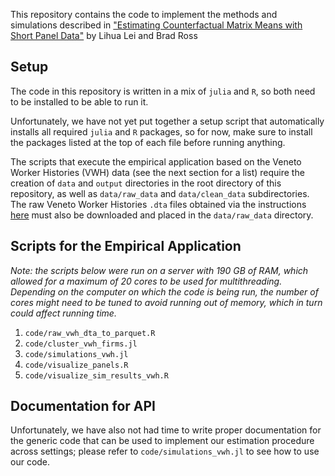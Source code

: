 This repository contains the code to implement the methods and simulations described in ["Estimating Counterfactual Matrix Means with Short Panel Data"](https://arxiv.org/abs/2312.07520) by Lihua Lei and Brad Ross

## Setup

The code in this repository is written in a mix of `julia` and `R`, so both need to be installed to be able to run it.

Unfortunately, we have not yet put together a setup script that automatically installs all required `julia` and `R` packages, so for now, make sure to install the packages listed at the top of each file before running anything. 

The scripts that execute the empirical application based on the Veneto Worker Histories (VWH) data (see the next section for a list) require the creation of `data` and `output` directories in the root directory of this repository, as well as `data/raw_data` and `data/clean_data` subdirectories. The raw Veneto Worker Histories `.dta` files obtained via the instructions [here](https://www.frdb.org/en/dati/dati-inps-carriere-lavorative-in-veneto/) must also be downloaded and placed in the `data/raw_data` directory.

## Scripts for the Empirical Application

*Note: the scripts below were run on a server with 190 GB of RAM, which allowed for a maximum of 20 cores to be used for multithreading. Depending on the computer on which the code is being run, the number of cores might need to be tuned to avoid running out of memory, which in turn could affect running time.*

1. `code/raw_vwh_dta_to_parquet.R`
2. `code/cluster_vwh_firms.jl`
3. `code/simulations_vwh.jl`
4. `code/visualize_panels.R`
5. `code/visualize_sim_results_vwh.R`

## Documentation for API

Unfortunately, we have also not had time to write proper documentation for the generic code that can be used to implement our estimation procedure across settings; please refer to `code/simulations_vwh.jl` to see how to use our code.